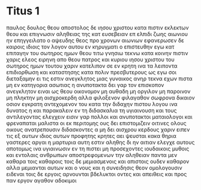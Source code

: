 # Titus 1
παυλος δουλος θεου αποστολος δε ιησου χριστου κατα πιστιν εκλεκτων θεου και επιγνωσιν αληθειας της κατ ευσεβειαν
επ ελπιδι ζωης αιωνιου ην επηγγειλατο ο αψευδης θεος προ χρονων αιωνιων 
εφανερωσεν δε καιροις ιδιοις τον λογον αυτου εν κηρυγματι ο επιστευθην εγω κατ επιταγην του σωτηρος ημων θεου
τιτω γνησιω τεκνω κατα κοινην πιστιν χαρις ελεος ειρηνη απο θεου πατρος και κυριου ιησου χριστου του σωτηρος ημων
τουτου χαριν κατελιπον σε εν κρητη ινα τα λειποντα επιδιορθωση και καταστησης κατα πολιν πρεσβυτερους ως εγω σοι διεταξαμην
ει τις εστιν ανεγκλητος μιας γυναικος ανηρ τεκνα εχων πιστα μη εν κατηγορια ασωτιας η ανυποτακτα
δει γαρ τον επισκοπον ανεγκλητον ειναι ως θεου οικονομον μη αυθαδη μη οργιλον μη παροινον μη πληκτην μη αισχροκερδη
αλλα φιλοξενον φιλαγαθον σωφρονα δικαιον οσιον εγκρατη
αντεχομενον του κατα την διδαχην πιστου λογου ινα δυνατος η και παρακαλειν εν τη διδασκαλια τη υγιαινουση και τους αντιλεγοντας ελεγχειν
εισιν γαρ πολλοι και ανυποτακτοι ματαιολογοι και φρεναπαται μαλιστα οι εκ περιτομης
ους δει επιστομιζειν οιτινες ολους οικους ανατρεπουσιν διδασκοντες α μη δει αισχρου κερδους χαριν
ειπεν τις εξ αυτων ιδιος αυτων προφητης κρητες αει ψευσται κακα θηρια γαστερες αργαι
η μαρτυρια αυτη εστιν αληθης δι ην αιτιαν ελεγχε αυτους αποτομως ινα υγιαινωσιν εν τη πιστει
μη προσεχοντες ιουδαικοις μυθοις και εντολαις ανθρωπων αποστρεφομενων την αληθειαν
παντα μεν καθαρα τοις καθαροις τοις δε μεμιασμενοις και απιστοις ουδεν καθαρον αλλα μεμιανται αυτων και ο νους και η συνειδησις
θεον ομολογουσιν ειδεναι τοις δε εργοις αρνουνται βδελυκτοι οντες και απειθεις και προς παν εργον αγαθον αδοκιμοι
